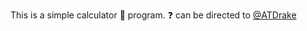 This is a simple calculator :abacus: program. :question: can be directed to [@ATDrake](https://github.com/ATDrake)
